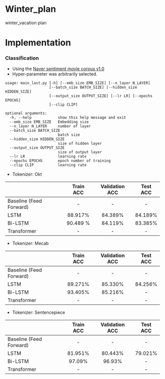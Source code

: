 # Winter_plan
winter_vacation plan
# Implementation

### Classification
+ Using the [Naver sentiment movie corpus v1.0](https://github.com/e9t/nsmc)
+ Hyper-parameter was arbitrarily selected.


```
usage: main_last.py [-h] [--emb_size EMB_SIZE] [--n_layer N_LAYER]
                    [--batch_size BATCH_SIZE] [--hidden_size HIDDEN_SIZE]
                    [--output_size OUTPUT_SIZE] [--lr LR] [--epochs EPOCHS]
                    [--clip CLIP]

optional arguments:
  -h, --help            show this help message and exit
  --emb_size EMB_SIZE   Embedding size
  --n_layer N_LAYER     number of layer
  --batch_size BATCH_SIZE
                        batch size
  --hidden_size HIDDEN_SIZE
                        size of hidden layer
  --output_size OUTPUT_SIZE
                        size of output layer
  --lr LR               learning rate
  --epochs EPOCHS       epoch number of training
  --clip CLIP           learning rate
```
+ Tokenizer: Okt


|                  | Train ACC | Validation ACC | Test ACC |
| :--------------- | :-------: | :------------: | :------: |
| Baseline (Feed Forward)         |  -  |     -     |  -  |
| LSTM           |  88.917%  | 84.389% | 84.189% |
| Bi-LSTM          | 90.489 % | 84.119% | 83.385% |
| Transformer          | - | - | - |


+ Tokenizer: Mecab

|                  | Train ACC | Validation ACC | Test ACC |
| :--------------- | :-------: | :------------: | :------: |
| Baseline (Feed Forward)         |  -  |     -     |  -  |
| LSTM           |  89.271%  | 85.330% | 84.256% |
| Bi-LSTM          | 93.405% | 85.216% | - |
| Transformer          | - | - | - |


+ Tokenizer: Sentencepiece

|                  | Train ACC | Validation ACC | Test ACC |
| :--------------- | :-------: | :------------: | :------: |
| Baseline (Feed Forward)         |  -  |     -     |  -  |
| LSTM           |  81.951%  | 80.443% | 79.021% |
| Bi-LSTM          | 97.09% | 96.93% | - |
| Transformer          | - | - | - |
